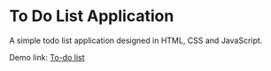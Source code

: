 # To Do List Application

A simple todo list application designed in HTML, CSS and JavaScript.

Demo link: <a href="#">To-do list</a>